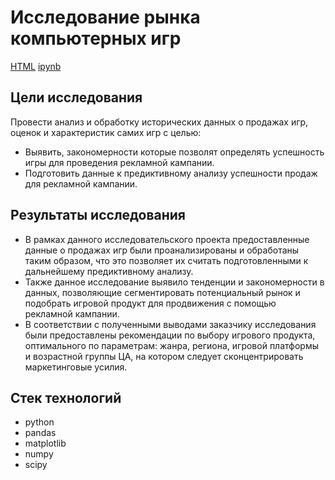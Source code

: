 # Исследование рынка компьютерных игр

[HTML](https://github.com/burooom/ml_projects/tree/main/Yandex.Practicum_projects/Game_market_research/Game_market_research.html)     [ipynb](https://github.com/burooom/ml_projects/tree/main/Yandex.Practicum_projects/Game_market_research/Game_market_research.ipynb)

## Цели исследования
Провести анализ и обработку исторических данных о продажах игр, оценок и характеристик самих игр с целью:

 - Выявить, закономерности которые позволят определять успешность игры для проведения рекламной кампании.
 - Подготовить данные к предиктивному анализу успешности продаж для рекламной кампании.


## Результаты исследования

 - В рамках данного исследовательского проекта предоставленные данные о продажах игр были проанализированы и обработаны таким образом, что это позволяет их считать подготовленными к дальнейшему предиктивному анализу.
 - Также данное исследование выявило тенденции и закономерности в данных, позволяющие сегментировать потенциальный рынок и подобрать игровой продукт для продвижения с помощью рекламной кампании.
 - В соответствии с полученными выводами заказчику исследования были предоставлены рекомендации по выбору игрового продукта, оптимального по параметрам: жанра, региона, игровой платформы и возрастной группы ЦА, на котором следует сконцентрировать маркетинговые усилия.

## Стек технологий
- python
- pandas
- matplotlib
- numpy
- scipy

